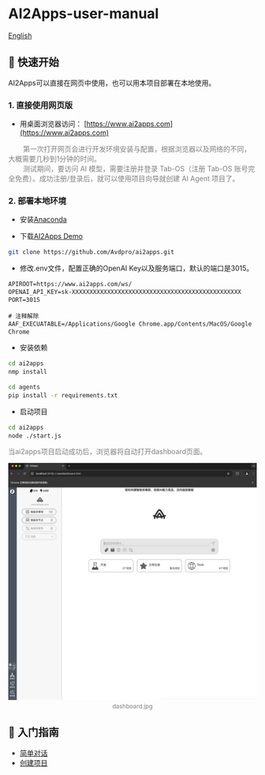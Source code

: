 # AI2Apps-user-manual  

[English](./README.md) 

## 🚀 快速开始
AI2Apps可以直接在网页中使用，也可以用本项目部署在本地使用。

### 1. 直接使用网页版

- 用桌面浏览器访问： [https://www.ai2apps.com](https://www.ai2apps.com)  

<div style="color:gray; text-indent:30px;">
    <div>第一次打开网页会进行开发环境安装与配置，根据浏览器以及网络的不同，大概需要几秒到1分钟的时间。</div>
    <div>测试期间，要访问 AI 模型，需要注册并登录 Tab-OS（注册 Tab-OS 账号完全免费）。成功注册/登录后，就可以使用项目向导就创建 AI Agent 项目了。</div>
</div>


### 2. 部署本地环境

- 安装[Anaconda](https://www.anaconda.com/) 

- 下载[AI2Apps Demo](https://github.com/Avdpro/ai2apps)

```bash
git clone https://github.com/Avdpro/ai2apps.git
```

- 修改.env文件，配置正确的OpenAI Key以及服务端口，默认的端口是3015。

```
APIROOT=https://www.ai2apps.com/ws/
OPENAI_API_KEY=sk-XXXXXXXXXXXXXXXXXXXXXXXXXXXXXXXXXXXXXXXXXXXXXXXX
PORT=3015

# 注释解除
AAF_EXECUATABLE=/Applications/Google Chrome.app/Contents/MacOS/Google Chrome
```

- 安装依赖

```bash
cd ai2apps
nmp install
```

```bash
cd agents
pip install -r requirements.txt
```

- 启动项目

```bash
cd ai2apps
node ./start.js
```

<p style="color:gray;">当ai2apps项目启动成功后，浏览器将自动打开dashboard页面。</p>

<p align="center">
  <img src="./assets/aa_home_cn.jpg" alt="home" />
  <span style="color:gray;font-size:12px;">dashboard.jpg</span>
</p>

## 👋 入门指南

- [简单对话](./simple-chat-zh_CN.md)
- [创建项目](./create_project-zh_CN.md)



































